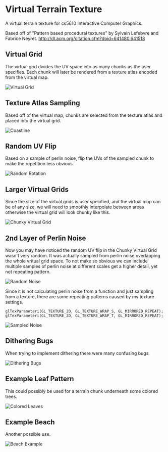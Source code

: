 # Virtual Terrain Texture
A virtual terrain texture for cs5610 Interactive Computer Graphics.

Based off of "Pattern based procedural textures" by Sylvain Lefebvre and Fabrice Neyret.
http://dl.acm.org/citation.cfm?doid=641480.641518

## Virtual Grid

The virtual grid divides the UV space into as many chunks as the user specifies. Each chunk will later be rendered from a texture atlas encoded from the virtual map.

![Virtual Grid](https://raw.githubusercontent.com/Atlasx/TerrainSimulation/master/ProgressImages/virtualgrid.png)

## Texture Atlas Sampling

Based off of the virtual map, chunks are selected from the texture atlas and placed into the virtual grid.

![Coastline](https://raw.githubusercontent.com/Atlasx/TerrainSimulation/master/ProgressImages/coastline.png)

## Random UV Flip

Based on a sample of perlin noise, flip the UVs of the sampled chunk to make the repetition less obvious.

![Random Rotation](https://raw.githubusercontent.com/Atlasx/TerrainSimulation/master/ProgressImages/randomrotation.png)

## Larger Virtual Grids

Since the size of the virtual grids is user specified, and the virtual map can be of any size, we will need to smoothly interpolate between areas otherwise the virtual grid will look chunky like this.

![Chunky Virtual Grid](https://raw.githubusercontent.com/Atlasx/TerrainSimulation/master/ProgressImages/largevirtualgrid.png)

## 2nd Layer of Perlin Noise

Now you may have noticed the random UV flip in the Chunky Virtual Grid wasn't very random. It was actually sampled from perlin noise overlapping the whole vritual grid space. To not make so obvious we can include multiple samples of perlin noise at different scales get a higher detail, yet not repeating pattern.

![Random Noise](https://raw.githubusercontent.com/Atlasx/TerrainSimulation/master/ProgressImages/randomoctaves.png)

Since it is not calculating perlin noise from a function and just sampling from a texture, there are some repeating patterns caused by my texture settings.

```
glTexParameteri(GL_TEXTURE_2D, GL_TEXTURE_WRAP_S, GL_MIRRORED_REPEAT);
glTexParameteri(GL_TEXTURE_2D, GL_TEXTURE_WRAP_T, GL_MIRRORED_REPEAT);
```

![Sampled Noise](https://raw.githubusercontent.com/Atlasx/TerrainSimulation/master/ProgressImages/perlinOctave.png)

## Dithering Bugs

When trying to implement dithering there were many confusing bugs.

![Dithering Bugs](https://raw.githubusercontent.com/Atlasx/TerrainSimulation/master/ProgressImages/bugs1.png)

## Example Leaf Pattern

This could possibly be used for a terrain chunk underneath some colored trees.

![Colored Leaves](https://raw.githubusercontent.com/Atlasx/TerrainSimulation/master/ProgressImages/leafpattern.png)

## Example Beach

Another possible use.

![Beach Example](https://raw.githubusercontent.com/Atlasx/TerrainSimulation/master/ProgressImages/beachexample.png)
